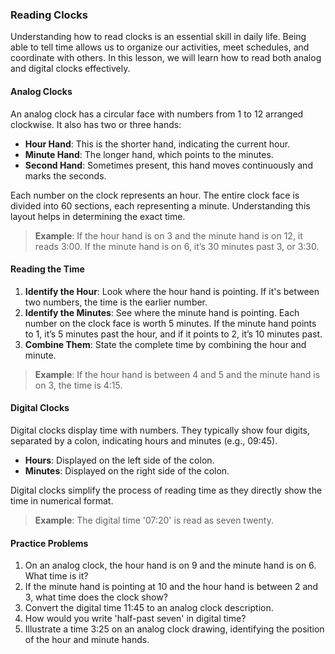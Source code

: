 ### Reading Clocks

Understanding how to read clocks is an essential skill in daily life. Being able to tell time allows us to organize our activities, meet schedules, and coordinate with others. In this lesson, we will learn how to read both analog and digital clocks effectively.

#### Analog Clocks

An analog clock has a circular face with numbers from 1 to 12 arranged clockwise. It also has two or three hands:

- **Hour Hand**: This is the shorter hand, indicating the current hour.
- **Minute Hand**: The longer hand, which points to the minutes.
- **Second Hand**: Sometimes present, this hand moves continuously and marks the seconds.

Each number on the clock represents an hour. The entire clock face is divided into 60 sections, each representing a minute. Understanding this layout helps in determining the exact time.

> **Example**: If the hour hand is on 3 and the minute hand is on 12, it reads 3:00. If the minute hand is on 6, it’s 30 minutes past 3, or 3:30.

#### Reading the Time

1. **Identify the Hour**: Look where the hour hand is pointing. If it's between two numbers, the time is the earlier number.
2. **Identify the Minutes**: See where the minute hand is pointing. Each number on the clock face is worth 5 minutes. If the minute hand points to 1, it’s 5 minutes past the hour, and if it points to 2, it’s 10 minutes past.
3. **Combine Them**: State the complete time by combining the hour and minute.

> **Example**: If the hour hand is between 4 and 5 and the minute hand is on 3, the time is 4:15.

#### Digital Clocks

Digital clocks display time with numbers. They typically show four digits, separated by a colon, indicating hours and minutes (e.g., 09:45).

- **Hours**: Displayed on the left side of the colon.
- **Minutes**: Displayed on the right side of the colon.

Digital clocks simplify the process of reading time as they directly show the time in numerical format.

> **Example**: The digital time '07:20' is read as seven twenty.


#### Practice Problems

1. On an analog clock, the hour hand is on 9 and the minute hand is on 6. What time is it?
2. If the minute hand is pointing at 10 and the hour hand is between 2 and 3, what time does the clock show?
3. Convert the digital time 11:45 to an analog clock description.
4. How would you write 'half-past seven' in digital time?
5. Illustrate a time 3:25 on an analog clock drawing, identifying the position of the hour and minute hands.